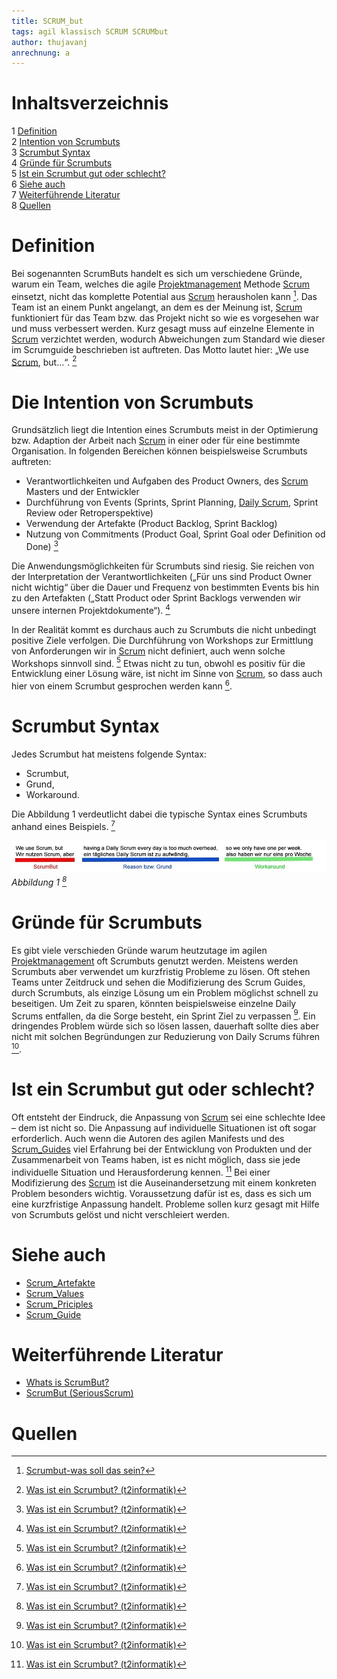 ```yaml
---
title: SCRUM_but
tags: agil klassisch SCRUM SCRUMbut
author: thujavanj
anrechnung: a
---
```

# Inhaltsverzeichnis
1  [Definition](https://github.com/thujavanj/ManagingProjectsSuccessfully.github.io/blob/main/kb/SCRUM_but.md#definition)  
2  [Intention von Scrumbuts](https://github.com/thujavanj/ManagingProjectsSuccessfully.github.io/blob/main/kb/SCRUM_but.md#die-intention-von-scrumbuts)  
3  [Scrumbut Syntax](https://github.com/thujavanj/ManagingProjectsSuccessfully.github.io/blob/main/kb/SCRUM_but.md#scrumbut-syntax)  
4  [Gründe für Scrumbuts](https://github.com/thujavanj/ManagingProjectsSuccessfully.github.io/blob/main/kb/SCRUM_but.md#gr%C3%BCnde-f%C3%BCr-scrumbuts)  
5  [Ist ein Scrumbut gut oder schlecht?](https://github.com/thujavanj/ManagingProjectsSuccessfully.github.io/blob/main/kb/SCRUM_but.md#ist-ein-scrumbut-gut-oder-schlecht)  
6  [Siehe auch](https://github.com/thujavanj/ManagingProjectsSuccessfully.github.io/blob/main/kb/SCRUM_but.md#siehe-auch)  
7  [Weiterführende Literatur](https://github.com/thujavanj/ManagingProjectsSuccessfully.github.io/blob/main/kb/SCRUM_but.md#weiterf%C3%BChrende-literatur)  
8  [Quellen](https://github.com/thujavanj/ManagingProjectsSuccessfully.github.io/blob/main/kb/SCRUM_but.md#quellen)

# Definition 
Bei sogenannten ScrumButs handelt es sich um verschiedene Gründe, warum ein Team, welches die agile [Projektmanagement](https://github.com/FCN478/ManagingProjectsSuccessfully.github.io/blob/main/kb/Projektmanagement.md) Methode [Scrum](https://github.com/Harthauer/ManagingProjectsSuccessfully.github.io/blob/main/kb/SCRUM.md) einsetzt, nicht das komplette Potential aus [Scrum](https://github.com/Harthauer/ManagingProjectsSuccessfully.github.io/blob/main/kb/SCRUM.md) herausholen kann [^1]. Das Team ist an einem Punkt angelangt, an dem es der Meinung ist, [Scrum](https://github.com/Harthauer/ManagingProjectsSuccessfully.github.io/blob/main/kb/SCRUM.md) funktioniert für das Team bzw. das Projekt nicht so wie es vorgesehen war und muss verbessert werden. Kurz gesagt muss auf einzelne Elemente in [Scrum](https://github.com/Harthauer/ManagingProjectsSuccessfully.github.io/blob/main/kb/SCRUM.md) verzichtet werden, wodurch Abweichungen zum Standard wie dieser im Scrumguide beschrieben ist auftreten.  Das Motto lautet hier: „We use [Scrum](https://github.com/Harthauer/ManagingProjectsSuccessfully.github.io/blob/main/kb/SCRUM.md), but…“. [^2] 

# Die Intention von Scrumbuts
Grundsätzlich liegt die Intention eines Scrumbuts meist in der Optimierung bzw.  Adaption der Arbeit nach [Scrum](https://github.com/Harthauer/ManagingProjectsSuccessfully.github.io/blob/main/kb/SCRUM.md) in einer oder für eine bestimmte Organisation. In folgenden Bereichen können beispielsweise Scrumbuts auftreten: 
-	Verantwortlichkeiten und Aufgaben des Product Owners, des [Scrum](https://github.com/Harthauer/ManagingProjectsSuccessfully.github.io/blob/main/kb/SCRUM.md) Masters und der Entwickler 
-	Durchführung von Events (Sprints, Sprint Planning, [Daily Scrum](https://github.com/JonathanBauerFau/ManagingProjectsSuccessfully.github.io/blob/main/kb/Daily_Scrum.md), Sprint Review oder Retroperspektive)
-	Verwendung der Artefakte (Product Backlog, Sprint Backlog)
-	Nutzung von Commitments (Product Goal, Sprint Goal oder Definition od Done) [^2]

Die Anwendungsmöglichkeiten für Scrumbuts sind riesig. Sie reichen von der Interpretation der Verantwortlichkeiten („Für uns sind Product Owner nicht wichtig“ über die Dauer und Frequenz von bestimmten Events bis hin zu den Artefakten („Statt Product oder Sprint Backlogs verwenden wir unsere internen Projektdokumente“). [^2]

In der Realität kommt es durchaus auch zu Scrumbuts die nicht unbedingt positive Ziele verfolgen. Die Durchführung von Workshops zur Ermittlung von Anforderungen wir in [Scrum](https://github.com/Harthauer/ManagingProjectsSuccessfully.github.io/blob/main/kb/SCRUM.md) nicht definiert, auch wenn solche Workshops sinnvoll sind. [^2] Etwas nicht zu tun, obwohl es positiv für die Entwicklung einer Lösung wäre, ist nicht im Sinne von [Scrum](https://github.com/Harthauer/ManagingProjectsSuccessfully.github.io/blob/main/kb/SCRUM.md), so dass auch hier von einem Scrumbut gesprochen werden kann [^2].

# Scrumbut Syntax
Jedes Scrumbut hat meistens folgende Syntax: 
-	Scrumbut, 
-	Grund, 
-	Workaround.

Die Abbildung 1 verdeutlicht dabei die typische Syntax eines Scrumbuts anhand eines Beispiels. [^2]

![Beispielabbildung](SCRUM_but/scrumbut-syntax.jpeg)  
*Abbildung 1 [^2]*

# Gründe für Scrumbuts 
Es gibt viele verschieden Gründe warum heutzutage im agilen [Projektmanagement](https://github.com/FCN478/ManagingProjectsSuccessfully.github.io/blob/main/kb/Projektmanagement.md) oft Scrumbuts genutzt werden. Meistens werden Scrumbuts aber verwendet um kurzfristig Probleme zu lösen. Oft stehen Teams unter Zeitdruck und sehen die Modifizierung des Scrum Guides, durch Scrumbuts, als einzige Lösung um ein Problem möglichst schnell zu beseitigen. Um Zeit zu sparen, könnten beispielsweise einzelne Daily Scrums entfallen, da die Sorge besteht, ein Sprint Ziel zu verpassen [^2]. Ein dringendes Problem würde sich so lösen lassen, dauerhaft sollte dies aber nicht mit solchen Begründungen zur Reduzierung von Daily Scrums führen [^2]. 

# Ist ein Scrumbut gut oder schlecht?
Oft entsteht der Eindruck, die Anpassung von [Scrum](https://github.com/Harthauer/ManagingProjectsSuccessfully.github.io/blob/main/kb/SCRUM.md) sei eine schlechte Idee – dem ist nicht so. Die Anpassung auf individuelle Situationen ist oft sogar erforderlich. Auch wenn die Autoren des agilen Manifests und des [Scrum_Guides](https://github.com/MrSommC/ManagingProjectsSuccessfully.github.io/blob/main/kb/Scrum_Guide.md)
 viel Erfahrung bei der Entwicklung von Produkten und der Zusammenarbeit von Teams haben, ist es nicht möglich, dass sie jede individuelle Situation und Herausforderung kennen. [^2]
Bei einer Modifizierung des [Scrum](https://github.com/Harthauer/ManagingProjectsSuccessfully.github.io/blob/main/kb/SCRUM.md) ist die Auseinandersetzung mit einem konkreten Problem besonders wichtig. Voraussetzung dafür ist es, dass es sich um eine kurzfristige Anpassung handelt. Probleme sollen kurz gesagt mit Hilfe von Scrumbuts gelöst und nicht verschleiert werden. 





# Siehe auch

* [Scrum_Artefakte](https://github.com/Christoph-Mantsch/ManagingProjectsSuccessfully.github.io/blob/main/kb/Scrum_Artefakte.md)  
* [Scrum_Values](https://github.com/Lukas1401/ManagingProjectsSuccessfully.github.io/blob/main/kb/Scrum_Values.md)
* [Scrum_Priciples](https://github.com/lianalia/ManagingProjectsSuccessfully.github.io/blob/main/kb/Scrum_Principles.md) 
* [Scrum_Guide](https://github.com/MrSommC/ManagingProjectsSuccessfully.github.io/blob/main/kb/Scrum_Guide.md)

# Weiterführende Literatur

* [Whats is ScrumBut?](https://www.scrum.org/resources/what-scrumbut)
* [ScrumBut (SeriousScrum)](https://medium.com/serious-scrum/scrumbut-10335be4a5e4)

# Quellen

[^1]: [Scrumbut-was soll das sein?](https://alphanodes.com/de/scrumbut-soll-sein) 
[^2]: [Was ist ein Scrumbut? (t2informatik)](https://t2informatik.de/wissen-kompakt/scrumbut/)

